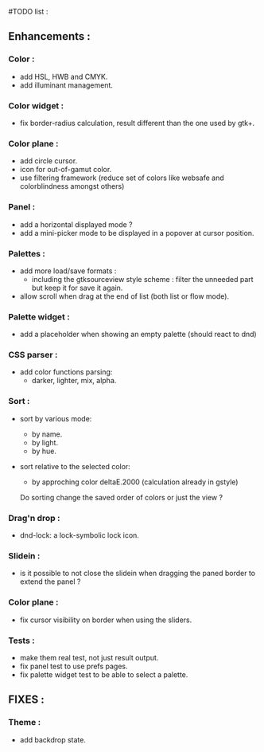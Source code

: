 #TODO list :

## Enhancements :

### Color :
- add HSL, HWB and CMYK.
- add illuminant management.

### Color widget :
- fix border-radius calculation, result different than the one used by gtk+.

### Color plane :
- add circle cursor.
- icon for out-of-gamut color.
- use filtering framework (reduce set of colors like websafe and colorblindness amongst others)

### Panel :
- add a horizontal displayed mode ?
- add a mini-picker mode to be displayed in a popover at cursor position.

### Palettes :
- add more load/save formats :
  - including the gtksourceview style scheme : filter the unneeded part but keep it for save it again.
- allow scroll when drag at the end of list (both list or flow mode).

### Palette widget :
- add a placeholder when showing an empty palette
 (should react to dnd)

### CSS parser :
- add color functions parsing:
  - darker, lighter, mix, alpha.

### Sort :
- sort by various mode:
  - by name.
  - by light.
  - by hue.

- sort relative to the selected color:
  - by approching color deltaE.2000 (calculation already in gstyle)

  Do sorting change the saved order of colors or just the view ?

### Drag'n drop :
- dnd-lock: a lock-symbolic lock icon.

### Slidein :
- is it possible to not close the slidein when dragging the paned border to extend the panel ?

### Color plane :
- fix cursor visibility on border when using the sliders.

### Tests :
- make them real test, not just result output.
- fix panel test to use prefs pages.
- fix palette widget test to be able to select a palette.

## FIXES :

### Theme :
- add backdrop state.
